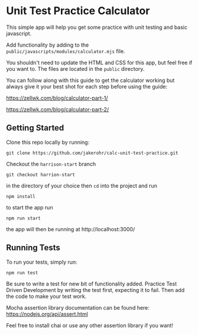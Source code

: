 # Unit Test Practice Calculator

This simple app will help you get some practice with unit testing and basic javascript. 

Add functionality by adding to the `public/javascripts/modules/calculator.mjs` file. 

You shouldn't need to update the HTML and CSS for this app, but feel free if you want to. The files are located in the `public` directory.

You can follow along with this guide to get the calculator working but always give it your best shot for each step before using the guide:

https://zellwk.com/blog/calculator-part-1/

https://zellwk.com/blog/calculator-part-2/

## Getting Started

Clone this repo locally by running:

`git clone https://github.com/jakerohr/calc-unit-test-practice.git` 

Checkout the `harrison-start` branch

`git checkout harrion-start`

in the directory of your choice then `cd` into the project and run 

`npm install`

to start the app run 

`npm run start`

the app will then be running at http://localhost:3000/

## Running Tests

To run your tests, simply run:

`npm run test` 

Be sure to write a test for new bit of functionality added. Practice Test Driven Development by writing the test first, expecting it to fail. Then add the code to make your test work.

Mocha assertion library documentation can be found here:
https://nodejs.org/api/assert.html

Feel free to install chai or use any other assertion library if you want!
